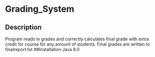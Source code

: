 # Grading_System
## Description
Program reads in grades and correctly calculates final grade with extra credit for 
course for any amount of students. Final grades are written to finalreport.txt
##Installation
Java 8.0
